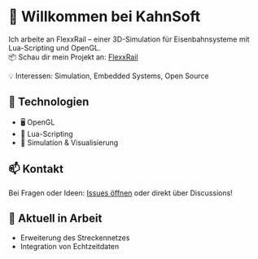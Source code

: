 # 👋 Willkommen bei KahnSoft

Ich arbeite an FlexxRail – einer 3D-Simulation für Eisenbahnsysteme mit Lua-Scripting und OpenGL.  
📦 Schau dir mein Projekt an: [FlexxRail](https://github.com/KahnSoft/FlexxRail)

💡 Interessen: Simulation, Embedded Systems, Open Source


## 🔧 Technologien
- 🖥️ OpenGL
- 🧠 Lua-Scripting
- 🚉 Simulation & Visualisierung

## 📫 Kontakt
Bei Fragen oder Ideen: [Issues öffnen](https://github.com/KahnSoft/FlexxRail/issues) oder direkt über Discussions!

## 🌱 Aktuell in Arbeit
- Erweiterung des Streckennetzes
- Integration von Echtzeitdaten
